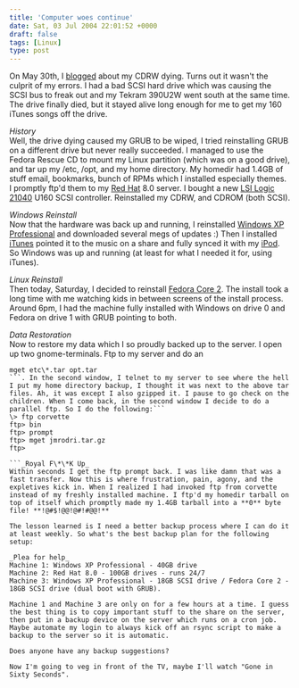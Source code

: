 ```yaml
---
title: 'Computer woes continue'
date: Sat, 03 Jul 2004 22:01:52 +0000
draft: false
tags: [Linux]
type: post
---
```


On May 30th, I [blogged](http://jroller.com/page/jmrodri/20040530) about my CDRW dying. Turns out it wasn't the culprit of my errors. I had a bad SCSI hard drive which was causing the SCSI bus to freak out and my Tekram 390U2W went south at the same time. The drive finally died, but it stayed alive long enough for me to get my 160 iTunes songs off the drive.

_History_  
Well, the drive dying caused my GRUB to be wiped, I tried reinstalling GRUB on a different drive but never really succeeded. I managed to use the Fedora Rescue CD to mount my Linux partition (which was on a good drive), and tar up my /etc, /opt, and my home directory. My homedir had 1.4GB of stuff email, bookmarks, bunch of RPMs which I installed especially themes. I promptly ftp'd them to my [Red Hat](http://www.redhat.com) 8.0 server. I bought a new [LSI Logic 21040](http://www.newegg.com/app/ViewProductDesc.asp?description=16-118-016&depa=1) U160 SCSI controller. Reinstalled my CDRW, and CDROM (both SCSI).

_Windows Reinstall_  
Now that the hardware was back up and running, I reinstalled [Windows XP Professional](http://www.microsoft.com/windowsxp/pro/default.mspx) and downloaded several megs of updates :) Then I installed [iTunes](http://www.itunes.com) pointed it to the music on a share and fully synced it with my [iPod](http://www.apple.com/ipod/). So Windows was up and running (at least for what I needed it for, using iTunes).

_Linux Reinstall_  
Then today, Saturday, I decided to reinstall [Fedora Core 2](http://fedora.redhat.com). The install took a long time with me watching kids in between screens of the install process. Around 6pm, I had the machine fully installed with Windows on drive 0 and Fedora on drive 1 with GRUB pointing to both.

_Data Restoration_  
Now to restore my data which I so proudly backed up to the server. I open up two gnome-terminals. Ftp to my server and do an

```
mget etc\*.tar opt.tar
```. In the second window, I telnet to my server to see where the hell I put my home directory backup, I thought it was next to the above tar files. Ah, it was except I also gzipped it. I pause to go check on the children. When I come back, in the second window I decide to do a parallel ftp. So I do the following:```
\> ftp corvette
ftp> bin
ftp> prompt
ftp> mget jmrodri.tar.gz
ftp>

```_Royal F\*\*K Up_  
Within seconds I get the ftp prompt back. I was like damn that was a fast transfer. Now this is where frustration, pain, agony, and the expletives kick in. When I realized I had invoked ftp from corvette instead of my freshly installed machine. I ftp'd my homedir tarball on top of itself which promptly made my 1.4GB tarball into a **0** byte file! **!@#$!@@!@#!#@@!**

The lesson learned is I need a better backup process where I can do it at least weekly. So what's the best backup plan for the following setup:

_Plea for help_  
Machine 1: Windows XP Professional - 40GB drive  
Machine 2: Red Hat 8.0 - 100GB drives - runs 24/7  
Machine 3: Windows XP Professional - 18GB SCSI drive / Fedora Core 2 - 18GB SCSI drive (dual boot with GRUB).

Machine 1 and Machine 3 are only on for a few hours at a time. I guess the best thing is to copy important stuff to the share on the server, then put in a backup device on the server which runs on a cron job. Maybe automate my login to always kick off an rsync script to make a backup to the server so it is automatic.

Does anyone have any backup suggestions?

Now I'm going to veg in front of the TV, maybe I'll watch "Gone in Sixty Seconds".